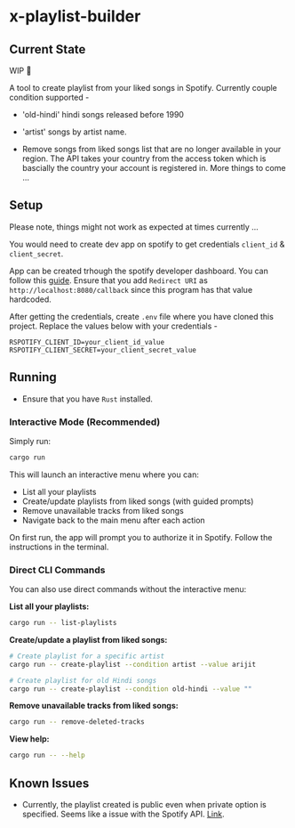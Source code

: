 # x-playlist-builder

## Current State
WIP :construction:

A tool to create playlist from your liked songs in Spotify. Currently couple condition supported -
- 'old-hindi' hindi songs released before 1990
- 'artist' songs by artist name.

- Remove songs from liked songs list that are no longer available in your region. The API takes your country from the 
access token which is bascially the country your account is registered in.
More things to come ...

## Setup

Please note, things might not work as expected at times currently ...

You would need to create dev app on spotify to get credentials `client_id` & `client_secret`.

App can be created trhough the spotify developer dashboard. You can follow this [guide](https://developer.spotify.com/documentation/general/guides/authorization/app-settings/).
Ensure that you add `Redirect URI` as `http://localhost:8080/callback` since this program has that value hardcoded.

After getting the credentials, create `.env` file where you have cloned this project. Replace the values below with your credentials -
```
RSPOTIFY_CLIENT_ID=your_client_id_value
RSPOTIFY_CLIENT_SECRET=your_client_secret_value
```

## Running

- Ensure that you have `Rust` installed.

### Interactive Mode (Recommended)

Simply run:
```bash
cargo run
```

This will launch an interactive menu where you can:
- List all your playlists
- Create/update playlists from liked songs (with guided prompts)
- Remove unavailable tracks from liked songs
- Navigate back to the main menu after each action

On first run, the app will prompt you to authorize it in Spotify. Follow the instructions in the terminal.

### Direct CLI Commands

You can also use direct commands without the interactive menu:

**List all your playlists:**
```bash
cargo run -- list-playlists
```

**Create/update a playlist from liked songs:**
```bash
# Create playlist for a specific artist
cargo run -- create-playlist --condition artist --value arijit

# Create playlist for old Hindi songs
cargo run -- create-playlist --condition old-hindi --value ""
```

**Remove unavailable tracks from liked songs:**
```bash
cargo run -- remove-deleted-tracks
```

**View help:**
```bash
cargo run -- --help
```

## Known Issues
- Currently, the playlist created is public even when private option is specified. Seems like a issue with the Spotify API. [Link](https://community.spotify.com/t5/Spotify-for-Developers/Api-to-create-a-private-playlist-doesn-t-work/td-p/5407807).
